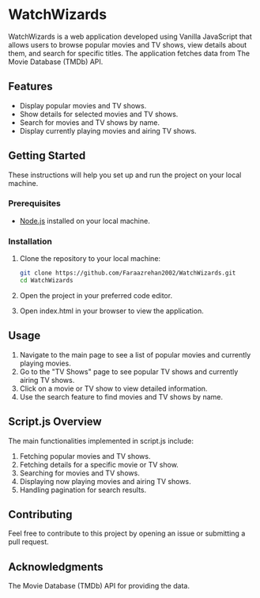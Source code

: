 # WatchWizards

WatchWizards is a web application developed using Vanilla JavaScript that allows users to browse popular movies and TV shows, view details about them, and search for specific titles. The application fetches data from The Movie Database (TMDb) API.

## Features

- Display popular movies and TV shows.
- Show details for selected movies and TV shows.
- Search for movies and TV shows by name.
- Display currently playing movies and airing TV shows.

## Getting Started

These instructions will help you set up and run the project on your local machine.

### Prerequisites

- [Node.js](https://nodejs.org/) installed on your local machine.

### Installation

1. Clone the repository to your local machine:

   ```bash
   git clone https://github.com/Faraazrehan2002/WatchWizards.git
   cd WatchWizards
2. Open the project in your preferred code editor.

3. Open index.html in your browser to view the application.

## Usage

1. Navigate to the main page to see a list of popular movies and currently playing movies.
2. Go to the "TV Shows" page to see popular TV shows and currently airing TV shows.
3. Click on a movie or TV show to view detailed information.
4. Use the search feature to find movies and TV shows by name.

## Script.js Overview

The main functionalities implemented in script.js include:

1. Fetching popular movies and TV shows.
2. Fetching details for a specific movie or TV show.
3. Searching for movies and TV shows.
4. Displaying now playing movies and airing TV shows.
5. Handling pagination for search results.

## Contributing

Feel free to contribute to this project by opening an issue or submitting a pull request.

## Acknowledgments

The Movie Database (TMDb) API for providing the data.
